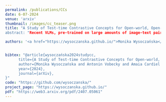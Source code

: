 ```yaml
---
permalink: /publications/CCs
date: 6-07-2024
venue: 'arxiv'
thumbnail: /images/cc_teaser.png
title: "A Study of Test-time Contrastive Concepts for Open-world, Open-vocabulary Semantic Segmentation
abstract: "Recent VLMs, pre-trained on large amounts of image-text pairs to align both modalities, have opened the way to open-vocabulary semantic segmentation. Given an arbitrary set of textual queries, image regions are assigned the closest query in feature space. However, the usual setup expects the user to list all possible visual concepts that may occur in the image, typically all classes of benchmark datasets, that act as negatives to each other. We consider here the more challenging scenario of segmenting a single concept, given a textual prompt and nothing else. To achieve good results, besides contrasting with the generic 'background' text, we study different ways to generate query-specific test-time contrastive textual concepts, which leverage either the distribution of text in the VLM's training set or crafted LLM prompts. We show the relevance of our approach using a new, specific metric."

authors: '<a href="https://wysoczanska.github.io/">Monika Wysoczańska</a>, <a href="https://vobecant.github.io/">Antonin Vobecky</a>, Amaia Cardiel, <a href="https://cvlab.ii.pw.edu.pl/ttrzcins/"> Tomasz Trzciński </a>, <a href="https://imagine.enpc.fr/~marletr/"> Renaud Marlet </a>, <a href="https://abursuc.github.io/">Andrei Bursuc</a>, <a href="https://osimeoni.github.io/">Oriane Siméoni</a>'


bibtex: "@article{wysoczańska2024studycc,
      title={A Study of Test-time Contrastive Concepts for Open-world, Open-vocabulary Semantic Segmentation}, 
      author={Monika Wysoczańska and Antonin Vobecky and Amaia Cardiel and Tomasz Trzciński and Renaud Marlet and Andrei Bursuc and Oriane Siméoni},
      year={2024},
      journal={arXiv}, 
}"
code: "https://github.com/wysoczanska/"
project_page: "https://wysoczanska.github.io/"
pdf: "https://web3.arxiv.org/pdf/2407.05061"
---
```

